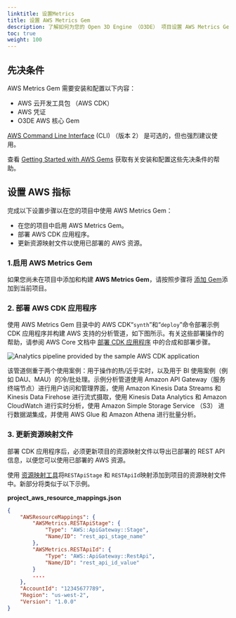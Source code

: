 ```yaml
---
linktitle: 设置Metrics
title: 设置 AWS Metrics Gem
description: 了解如何为您的 Open 3D Engine （O3DE） 项目设置 AWS Metrics Gem。
toc: true
weight: 100
---
```


## 先决条件

AWS Metrics Gem 需要安装和配置以下内容：

* AWS 云开发工具包 （AWS CDK）
* AWS 凭证
* O3DE AWS 核心 Gem

 [AWS Command Line Interface](https://docs.aws.amazon.com/cli/latest/userguide/cli-chap-welcome.html) (CLI) （版本 2） 是可选的，但也强烈建议使用。

查看 [Getting Started with AWS Gems](/docs/user-guide/gems/reference/aws/aws-core/getting-started/) 获取有关安装和配置这些先决条件的帮助。

## 设置 AWS 指标

完成以下设置步骤以在您的项目中使用 AWS Metrics Gem：

* 在您的项目中启用 AWS Metrics Gem。
* 部署 AWS CDK 应用程序。
* 更新资源映射文件以使用已部署的 AWS 资源。

### 1.启用 AWS Metrics Gem

如果您尚未在项目中添加和构建 **AWS Metrics Gem**，请按照步骤将 [添加 Gem](/docs/user-guide/project-config/add-remove-gems/)添加到当前项目。

### 2. 部署 AWS CDK 应用程序

使用 AWS Metrics Gem 目录中的 AWS CDK“`synth`”和“`deploy`”命令部署示例 CDK 应用程序并构建 AWS 支持的分析管道，如下图所示。有关这些部署操作的帮助，请参阅 AWS Core 文档中 [部署 CDK 应用程序](/docs/user-guide/gems/reference/aws/aws-core/cdk-application/) 中的合成和部署步骤。

![Analytics pipeline provided by the sample AWS CDK application](/images/user-guide/gems/reference/aws/aws-metrics/sample-analytics-pipeline.png)

该管道侧重于两个使用案例：用于操作的热/近乎实时，以及用于 BI 使用案例（例如 DAU、MAU）的冷/批处理。示例分析管道使用 Amazon API Gateway（服务终端节点）进行用户访问和管理界面，使用 Amazon Kinesis Data Streams 和 Kinesis Data Firehose 进行流式摄取，使用 Kinesis Data Analytics 和 Amazon CloudWatch 进行实时分析，使用 Amazon Simple Storage Service （S3） 进行数据湖集成，并使用 AWS Glue 和 Amazon Athena 进行批量分析。

### 3. 更新资源映射文件

部署 CDK 应用程序后，必须更新项目的资源映射文件以导出已部署的 REST API 信息，以便您可以使用已部署的 AWS 资源。

使用 [资源映射工具](/docs/user-guide/gems/reference/aws/aws-core/resource-mapping-tool/)将`RESTApiStage` 和 `RESTApiId`映射添加到项目的资源映射文件中。新部分将类似于以下示例。

**project_aws_resource_mappings.json**

```json
{
    "AWSResourceMappings": {
        "AWSMetrics.RESTApiStage": {
            "Type": "AWS::ApiGateway::Stage",
            "Name/ID": "rest_api_stage_name"
        },
        "AWSMetrics.RESTApiId": {
            "Type": "AWS::ApiGateway::RestApi",
            "Name/ID": "rest_api_id_value"
        }
        ....
    },
    "AccountId": "12345677789",
    "Region": "us-west-2",
    "Version": "1.0.0"
}
```
